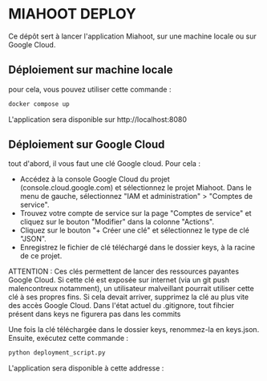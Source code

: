 # MIAHOOT DEPLOY
Ce dépôt sert à lancer l'application Miahoot, sur une machine locale ou sur Google Cloud.

## Déploiement sur machine locale

pour cela, vous pouvez utiliser cette commande :
```sh
docker compose up
```

L'application sera disponible sur http://localhost:8080

## Déploiement sur Google Cloud

tout d'abord, il vous faut une clé Google cloud. Pour cela :
- Accédez à la console Google Cloud du projet (console.cloud.google.com) et sélectionnez le projet Miahoot.
Dans le menu de gauche, sélectionnez "IAM et administration" > "Comptes de service".
- Trouvez votre compte de service sur la page "Comptes de service" et cliquez sur le bouton "Modifier" dans la colonne "Actions".
- Cliquez sur le bouton "+ Créer une clé" et sélectionnez le type de clé "JSON".
- Enregistrez le fichier de clé téléchargé dans le dossier keys, à la racine de ce projet.

ATTENTION : Ces clés permettent de lancer des ressources payantes Google Cloud. Si cette clé est exposée sur internet (via un git push malencontreux notamment), un utilisateur malveillant pourrait utiliser cette clé à ses propres fins. Si cela devait arriver, supprimez la clé au plus vite des accès Google Cloud. Dans l'état actuel du .gitignore, tout fihcier présent dans keys ne figurera pas dans les commits

Une fois la clé téléchargée dans le dossier keys, renommez-la en keys.json. Ensuite, exécutez cette commande :

```sh
python deployment_script.py
```

L'application sera disponible à cette addresse : 
